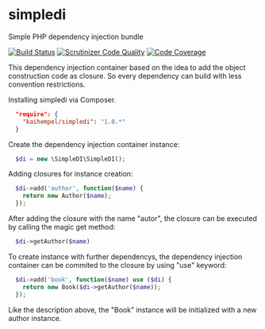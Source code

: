 # simpledi

Simple PHP dependency injection bundle

[![Build Status](https://travis-ci.org/kaihempel/simpledi.svg?branch=master)](https://travis-ci.org/kaihempel/simpledi)
[![Scrutinizer Code Quality](https://scrutinizer-ci.com/g/kaihempel/simpledi/badges/quality-score.png?b=master)](https://scrutinizer-ci.com/g/kaihempel/simpledi/?branch=master)
[![Code Coverage](https://scrutinizer-ci.com/g/kaihempel/simpledi/badges/coverage.png?b=master)](https://scrutinizer-ci.com/g/kaihempel/simpledi/?branch=master)

This dependency injection container based on the idea to add the object construction code as closure. So every dependency can build with less convention restrictions.

Installing simpledi via Composer.

```json
  "require": {
    "kaihempel/simpledi": "1.0.*"
  }
```

Create the dependency injection container instance:

```php
  $di = new \SimpleDI\SimpleDI();
```

Adding closures for instance creation:

```php
  $di->add('author', function($name) {
    return new Author($name);
  });
```

After adding the closure with the name "autor", the closure can be executed by calling the magic get method:

```php
  $di->getAuthor($name)
```

To create instance with further dependencys, the dependency injection container can be commited to the closure by using "use" keyword:

```php
  $di->add('book', function($name) use ($di) {
    return new Book($di->getAuthor($name));
  });
```

Like the description above, the "Book" instance will be initialized with a new author instance.
